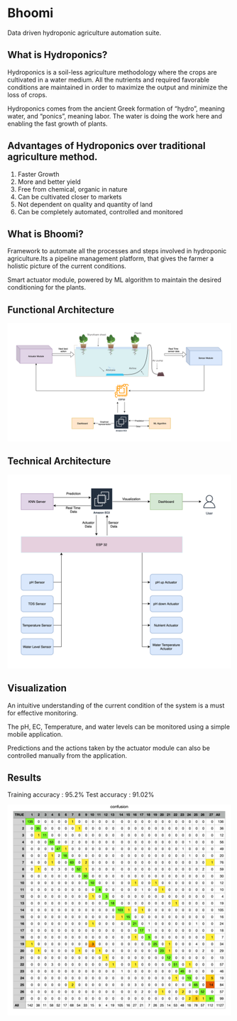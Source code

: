 # Bhoomi
Data driven hydroponic agriculture automation suite.

## What is Hydroponics?
Hydroponics is a soil-less agriculture methodology where the crops are cultivated in a water medium. All the nutrients and required favorable conditions are maintained in order to maximize the output and minimize the loss of crops.

Hydroponics comes from the ancient Greek formation of “hydro”, meaning water, and “ponics”, meaning labor. The water is doing the work here and enabling the fast growth of plants.

## Advantages of Hydroponics over traditional agriculture method.
1. Faster Growth
2. More and better yield
3. Free from chemical, organic in nature
4. Can be cultivated closer to markets
5. Not dependent on quality and quantity of land
6. Can be completely automated, controlled and monitored

## What is Bhoomi?

Framework to automate all the processes and steps involved in hydroponic agriculture.Its a pipeline management platform, that gives the farmer a holistic picture of the current conditions.

Smart actuator module, powered by ML algorithm to maintain the desired conditioning for the plants.

## Functional Architecture
![Bhoomi Functional Architecture](https://github.com/arpitkjain7/bhoomi/blob/dda1d3b30bbf6c08809cdfc02f6d73b0b53c745a/bhoomi-Functional-architecture.png)

## Technical Architecture
![Bhoomi Technical Architecture](https://github.com/arpitkjain7/bhoomi/blob/54e92e03f20fd6685a221fb7a5f974e9d0752584/bhoomi-Technical-architecture.png)

## Visualization

An intuitive understanding of the current condition of the system is a must for effective monitoring.

The pH, EC, Temperature, and water levels can be monitored using a simple mobile application.

Predictions and the actions taken by the actuator module can also be controlled manually from the application.

## Results

Training accuracy : 95.2%
Test accuracy : 91.02%

![Bhoomi KNN results](https://github.com/arpitkjain7/bhoomi/blob/63673c878eb05d8102f446aaa177b87f10b3638a/bhoomi-confusion-metrics.png)

